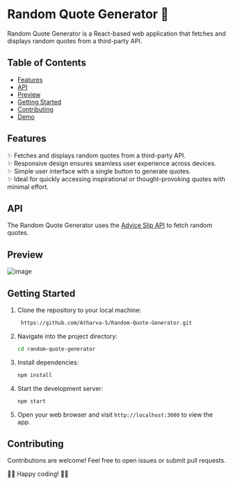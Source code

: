 # Random Quote Generator 🌟

Random Quote Generator is a React-based web application that fetches and displays random quotes from a third-party API.

## Table of Contents

- [Features](#features)
- [API](#api)
- [Preview](#preview)
- [Getting Started](#getting-started)
- [Contributing](#contributing)
- [Demo](https://stalwart-dusk-375687.netlify.app/)

## Features

✨ Fetches and displays random quotes from a third-party API.  
✨ Responsive design ensures seamless user experience across devices.  
✨ Simple user interface with a single button to generate quotes.  
✨ Ideal for quickly accessing inspirational or thought-provoking quotes with minimal effort.  

## API

The Random Quote Generator uses the [Advice Slip API](https://api.adviceslip.com/advice) to fetch random quotes.

## Preview

![image](https://github.com/Atharva-5/Random-Quote-Generator/assets/107418531/379ad67e-8791-47ad-a480-7ef2750243fc)

## Getting Started

1. Clone the repository to your local machine:

    ```bash
     https://github.com/Atharva-5/Random-Quote-Generator.git
    ```
    

2. Navigate into the project directory:

    ```bash
    cd random-quote-generator
    ```

3. Install dependencies:

    ```bash
    npm install
    ```

4. Start the development server:

    ```bash
    npm start
    ```

5. Open your web browser and visit `http://localhost:3000` to view the app.


## Contributing

Contributions are welcome! Feel free to open issues or submit pull requests.

🚀🎉 Happy coding! 🎉🚀
